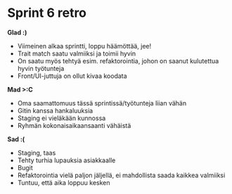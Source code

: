 # Sprint 6 retro

**Glad :)**
- Viimeinen alkaa sprintti, loppu häämöttää, jee!
- Trait match saatu valmiiksi ja toimii hyvin
- On saatu myös tehtyä esim. refaktorointia, johon on saanut kulutettua hyvin työtunteja
- Front/UI-juttuja on ollut kivaa koodata

**Mad >:C**
- Oma saamattomuus tässä sprintissä/työtunteja liian vähän
- Gitin kanssa hankaluuksia
- Staging ei vieläkään kunnossa
- Ryhmän kokonaisaikaansaanti vähäistä

**Sad :(**
- Staging, taas
- Tehty turhia lupauksia asiakkaalle
- Bugit
- Refaktorointia vielä paljon jäljellä, ei mahdollista saada kaikkea valmiiksi
- Tuntuu, että aika loppuu kesken

